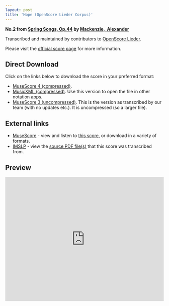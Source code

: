 ```yaml
---
layout: post
title: 'Hope (OpenScore Lieder Corpus)'
---
```


__No.2 from [Spring Songs, Op.44](https://fourscoreandmore.org/openscore/lieder/Mackenzie,_Alexander/Spring_Songs,_Op.44/) by [Mackenzie,_Alexander](https://fourscoreandmore.org/openscore/lieder/Mackenzie,_Alexander)__

Transcribed and maintained by contributors to [OpenScore Lieder].

Please visit the [official score page] for more information.

[official score page]: https://musescore.com/openscore-lieder-corpus/scores/6505088
[OpenScore Lieder]: https://musescore.com/openscore-lieder-corpus

## Direct Download

Click on the links below to download the score in your preferred format:
- [MuseScore 4 (compressed)](https://fourscoreandmore.org/openscore/lieder/Mackenzie,_Alexander/Spring_Songs,_Op.44/2_Hope.mscz).
- [MusicXML (compressed)](https://fourscoreandmore.org/openscore/lieder/Mackenzie,_Alexander/Spring_Songs,_Op.44/2_Hope.mxl). Use this version to open the file in other notation apps.
- [MuseScore 3 (uncompressed)](https://raw.githubusercontent.com/OpenScore/Lieder/refs/heads/main/scores/Mackenzie,_Alexander/Spring_Songs,_Op.44/2_Hope/lc6505088.mscx). This is the version as transcribed by our team (with no updates etc.). It is uncompressed (so a larger file).

## External links

- [MuseScore] - view and listen to [this score][MuseScore], or download in a variety of formats.
- [IMSLP] - view the [source PDF file(s)][IMSLP] that this score was transcribed from.

[MuseScore]: https://musescore.com/score/6505088
[IMSLP]: https://imslp.org/wiki/Special:ReverseLookup/241305

## Preview

<iframe width="100%" height="394" src="https://musescore.com/openscore-lieder-corpus/scores/6505088/embed" frameborder="0" allowfullscreen allow="autoplay; fullscreen"></iframe>
